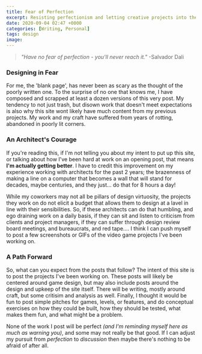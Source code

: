 ```yaml
---
title: Fear of Perfection
excerpt: Resisting perfectionism and letting creative projects into the light
date: 2020-09-04 02:47 +0000
categories: [Writing, Personal]
tags: design
image:
---
```


> *"Have no fear of perfection - you'll never reach it."* -Salvador Dali

### **Designing in Fear**
For me, the 'blank page', has never been as scary as the thought of the poorly written one.
To the surprise of no one that knows me, I have composed and scrapped at least a dozen
versions of this very post.  My tendency to not just trash, but disown work that doesn't meet expectations 
is also why this site wont likely have much content from my previous projects.  My work and
my craft have suffered from years of rotting, abandoned in poorly lit corners.

### **An Architect's Courage**
If you're reading this, if I'm not telling you about my intent to put up this site, or talking about how I've been hard
at work on an opening post, that means **I'm actually getting better**. I have to credit this improvement on my experience 
working with architects for the past 2 years; the brazenness of making a line on a computer that becomes a wall that will stand for 
decades, maybe centuries, and they just... do that for 8 hours a day!  

While my coworkers may not all be pillars of design virtuosity, the projects they work on do not elicit a budget that allows them to design 
at a lavel in line with their sensibilities.
So, if these architects can do that humbling, and ego draining work on a daily basis, if they can sit and listen to criticism from
clients and project managers, if they can suffer through design review board meetings, and bureaucrats, and red tape.... I think I can 
push myself to post a few screenshots or GIFs of the video game projects I've been working on.

### **A Path Forward**
So, what can you expect from the posts that follow?  The intent of this site is to post the projects I've been working on.  These 
posts will likely be centered around game design, but may also include posts around the design and upkeep of the site itself.
There will be writing, mostly around craft, but some critisim and analysis as well.  Finally, I thought it would be fun
to post simple pitches for games, levels, or features, and do conceptual exercises on how they could be built,
how they should be tested, what makes them fun, and what might be a problem.
 
None of the work I post will be perfect *(and I'm reminding myself here as much as warning you)*, and some may not really be that good.  If I 
can adjust my pursuit from *perfection* to *discussion* then maybe there's nothing to be afraid of after all.
 
 

